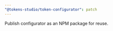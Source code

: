 ```yaml
---
"@tokens-studio/token-configurator": patch
---
```


Publish configurator as an NPM package for reuse.
